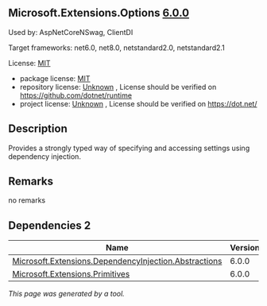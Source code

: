 Microsoft.Extensions.Options [6.0.0](https://www.nuget.org/packages/Microsoft.Extensions.Options/6.0.0)
--------------------

Used by: AspNetCoreNSwag, ClientDI

Target frameworks: net6.0, net8.0, netstandard2.0, netstandard2.1

License: [MIT](../../../../licenses/mit) 

- package license: [MIT](https://licenses.nuget.org/MIT) 
- repository license: [Unknown](https://github.com/dotnet/runtime) , License should be verified on https://github.com/dotnet/runtime
- project license: [Unknown](https://dot.net/) , License should be verified on https://dot.net/

Description
-----------
Provides a strongly typed way of specifying and accessing settings using dependency injection.

Remarks
-----------
no remarks


Dependencies 2
-----------

|Name|Version|
|----------|:----|
|[Microsoft.Extensions.DependencyInjection.Abstractions](../../../../packages/nuget.org/microsoft.extensions.dependencyinjection.abstractions/6.0.0)|6.0.0|
|[Microsoft.Extensions.Primitives](../../../../packages/nuget.org/microsoft.extensions.primitives/6.0.0)|6.0.0|

*This page was generated by a tool.*